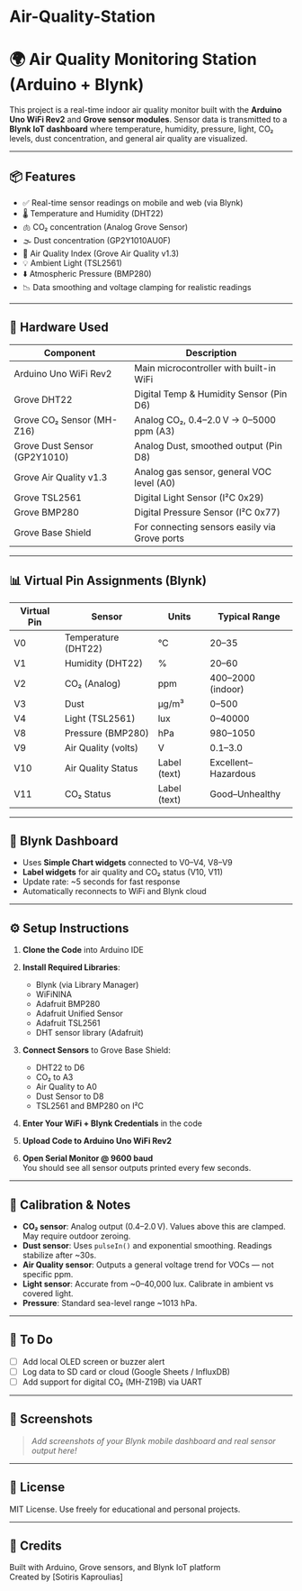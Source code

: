 # Air-Quality-Station
# 🌍 Air Quality Monitoring Station (Arduino + Blynk)

This project is a real-time indoor air quality monitor built with the **Arduino Uno WiFi Rev2** and **Grove sensor modules**. Sensor data is transmitted to a **Blynk IoT dashboard** where temperature, humidity, pressure, light, CO₂ levels, dust concentration, and general air quality are visualized.

---

## 📦 Features

- ✅ Real-time sensor readings on mobile and web (via Blynk)
- 🌡️ Temperature and Humidity (DHT22)
- 🫁 CO₂ concentration (Analog Grove Sensor)
- 🌫️ Dust concentration (GP2Y1010AU0F)
- 💨 Air Quality Index (Grove Air Quality v1.3)
- 💡 Ambient Light (TSL2561)
- ⬇️ Atmospheric Pressure (BMP280)
- 📉 Data smoothing and voltage clamping for realistic readings

---

## 🧰 Hardware Used

| Component                     | Description                                   |
|------------------------------|-----------------------------------------------|
| Arduino Uno WiFi Rev2        | Main microcontroller with built-in WiFi       |
| Grove DHT22                  | Digital Temp & Humidity Sensor (Pin D6)       |
| Grove CO₂ Sensor (MH-Z16)    | Analog CO₂, 0.4–2.0 V → 0–5000 ppm (A3)       |
| Grove Dust Sensor (GP2Y1010) | Analog Dust, smoothed output (Pin D8)         |
| Grove Air Quality v1.3       | Analog gas sensor, general VOC level (A0)     |
| Grove TSL2561                | Digital Light Sensor (I²C 0x29)               |
| Grove BMP280                 | Digital Pressure Sensor (I²C 0x77)            |
| Grove Base Shield            | For connecting sensors easily via Grove ports |

---

## 📊 Virtual Pin Assignments (Blynk)

| Virtual Pin | Sensor             | Units           | Typical Range     |
|-------------|--------------------|------------------|--------------------|
| V0          | Temperature (DHT22)| °C               | 20–35              |
| V1          | Humidity (DHT22)   | %                | 20–60              |
| V2          | CO₂ (Analog)       | ppm              | 400–2000 (indoor)  |
| V3          | Dust               | µg/m³            | 0–500              |
| V4          | Light (TSL2561)    | lux              | 0–40000            |
| V8          | Pressure (BMP280)  | hPa              | 980–1050           |
| V9          | Air Quality (volts)| V                | 0.1–3.0            |
| V10         | Air Quality Status | Label (text)     | Excellent–Hazardous |
| V11         | CO₂ Status         | Label (text)     | Good–Unhealthy     |

---

## 📱 Blynk Dashboard

- Uses **Simple Chart widgets** connected to V0–V4, V8–V9
- **Label widgets** for air quality and CO₂ status (V10, V11)
- Update rate: ~5 seconds for fast response
- Automatically reconnects to WiFi and Blynk cloud

---

## ⚙️ Setup Instructions

1. **Clone the Code** into Arduino IDE  
2. **Install Required Libraries**:
   - Blynk (via Library Manager)
   - WiFiNINA
   - Adafruit BMP280
   - Adafruit Unified Sensor
   - Adafruit TSL2561
   - DHT sensor library (Adafruit)

3. **Connect Sensors** to Grove Base Shield:
   - DHT22 to D6
   - CO₂ to A3
   - Air Quality to A0
   - Dust Sensor to D8
   - TSL2561 and BMP280 on I²C

4. **Enter Your WiFi + Blynk Credentials** in the code

5. **Upload Code to Arduino Uno WiFi Rev2**

6. **Open Serial Monitor @ 9600 baud**  
   You should see all sensor outputs printed every few seconds.

---

## 🧠 Calibration & Notes

- **CO₂ sensor**: Analog output (0.4–2.0 V). Values above this are clamped. May require outdoor zeroing.
- **Dust sensor**: Uses `pulseIn()` and exponential smoothing. Readings stabilize after ~30s.
- **Air Quality sensor**: Outputs a general voltage trend for VOCs — not specific ppm.
- **Light sensor**: Accurate from ~0–40,000 lux. Calibrate in ambient vs covered light.
- **Pressure**: Standard sea-level range ~1013 hPa.

---

## 🧪 To Do

- [ ] Add local OLED screen or buzzer alert
- [ ] Log data to SD card or cloud (Google Sheets / InfluxDB)
- [ ] Add support for digital CO₂ (MH-Z19B) via UART

---

## 📸 Screenshots

> _Add screenshots of your Blynk mobile dashboard and real sensor output here!_

---

## 📄 License

MIT License. Use freely for educational and personal projects.

---

## 🙌 Credits

Built with Arduino, Grove sensors, and Blynk IoT platform  
Created by [Sotiris Kaproulias]
